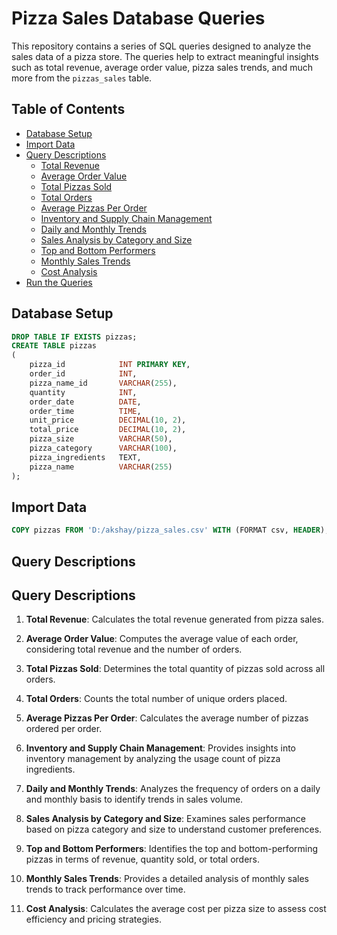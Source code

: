 # Pizza Sales Database Queries

This repository contains a series of SQL queries designed to analyze the sales data of a pizza store. The queries help to extract meaningful insights such as total revenue, average order value, pizza sales trends, and much more from the `pizzas_sales` table.

## Table of Contents

- [Database Setup](#database-setup)
- [Import Data](#import-data)
- [Query Descriptions](#query-descriptions)
  - [Total Revenue](#total-revenue)
  - [Average Order Value](#average-order-value)
  - [Total Pizzas Sold](#total-pizzas-sold)
  - [Total Orders](#total-orders)
  - [Average Pizzas Per Order](#average-pizzas-per-order)
  - [Inventory and Supply Chain Management](#inventory-and-supply-chain-management)
  - [Daily and Monthly Trends](#daily-and-monthly-trends)
  - [Sales Analysis by Category and Size](#sales-analysis-by-category-and-size)
  - [Top and Bottom Performers](#top-and-bottom-performers)
  - [Monthly Sales Trends](#monthly-sales-trends)
  - [Cost Analysis](#cost-analysis)
- [Run the Queries](#run-the-queries)

## Database Setup
```sql
DROP TABLE IF EXISTS pizzas;
CREATE TABLE pizzas
(
    pizza_id            INT PRIMARY KEY,
    order_id            INT,
    pizza_name_id       VARCHAR(255),
    quantity            INT,
    order_date          DATE,
    order_time          TIME,
    unit_price          DECIMAL(10, 2),
    total_price         DECIMAL(10, 2),
    pizza_size          VARCHAR(50),
    pizza_category      VARCHAR(100),
    pizza_ingredients   TEXT,
    pizza_name          VARCHAR(255)
);
```

## Import Data
```sql
COPY pizzas FROM 'D:/akshay/pizza_sales.csv' WITH (FORMAT csv, HEADER);
```

## Query Descriptions
## Query Descriptions

1. **Total Revenue**: Calculates the total revenue generated from pizza sales.

2. **Average Order Value**: Computes the average value of each order, considering total revenue and the number of orders.

3. **Total Pizzas Sold**: Determines the total quantity of pizzas sold across all orders.

4. **Total Orders**: Counts the total number of unique orders placed.

5. **Average Pizzas Per Order**: Calculates the average number of pizzas ordered per order.

6. **Inventory and Supply Chain Management**: Provides insights into inventory management by analyzing the usage count of pizza ingredients.

7. **Daily and Monthly Trends**: Analyzes the frequency of orders on a daily and monthly basis to identify trends in sales volume.

8. **Sales Analysis by Category and Size**: Examines sales performance based on pizza category and size to understand customer preferences.

9. **Top and Bottom Performers**: Identifies the top and bottom-performing pizzas in terms of revenue, quantity sold, or total orders.

10. **Monthly Sales Trends**: Provides a detailed analysis of monthly sales trends to track performance over time.

11. **Cost Analysis**: Calculates the average cost per pizza size to assess cost efficiency and pricing strategies.
